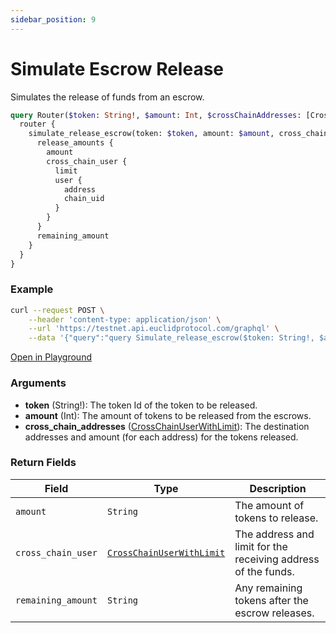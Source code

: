 ```yaml
---
sidebar_position: 9
---
```

# Simulate Escrow Release
Simulates the release of funds from an escrow.

```graphql
query Router($token: String!, $amount: Int, $crossChainAddresses: [CrossChainUserWithLimitInput]) {
  router {
    simulate_release_escrow(token: $token, amount: $amount, cross_chain_addresses: $crossChainAddresses) {
      release_amounts {
        amount
        cross_chain_user {
          limit
          user {
            address
            chain_uid
          }
        }
      }
      remaining_amount
    }
  }
}
```
### Example

```bash
curl --request POST \
    --header 'content-type: application/json' \
    --url 'https://testnet.api.euclidprotocol.com/graphql' \
    --data '{"query":"query Simulate_release_escrow($token: String!, $amount: Int, $crossChainAddresses: [CrossChainUserWithLimitInput]) {\n  router {\n    simulate_release_escrow(token: $token, amount: $amount, cross_chain_addresses: $crossChainAddresses) {\n      remaining_amount\n      release_amounts {\n        amount\n        cross_chain_user {\n          user {\n            chain_uid\n            address\n          }\n          limit\n        }\n      }\n    }\n  }\n}","variables":{"token":"euclid","amount":1000,"crossChainAddresses":[{"limit":800,"user":{"address":"nibi14hcxlnwlqtq75ttaxf674vk6mafspg8x3ky6ts","chain_uid":"nibiru"}}]}}'

```

[Open in Playground](https://testnet.api.euclidprotocol.com/?explorerURLState=N4IgJg9gxgrgtgUwHYBcQC4QEcYIE4CeABAMoCWcMANgIYoID6eCVCNAzowu1HhAO4AKACQoIAa2TpSKPGSQBzAIQAaIsJpwIMVNICSqNcN4R27AMIALGvICCYMMzPdpAbXN8zVm0gCqnPAB1MhRLABkKEIMABxgUAF0ASiJgAB0kIiI%2BOPwU9MzM9gpqOkZmVg4uHj4hMUkkaVEJZDVNbV11Np0UNRMzBihreQYaBydOdka%2BiyGke0duCeS0jILM5jgfeQURrW78tayWNk5d9pR2PNXDoi7UA5vpgdmGGACrm7W33JXPw8GfK8yGAHn9bmNFqCbgBfKGHKiRFBwzKw64FVFrDFEVHQkAqEAANxochoACNWOwMCBfkRUiA6sg6dI6QgYFAESC8Qc6XckRgiABGAAMIpU3JA028dghznYTKIrlBNLWdIRcBC8oAHKK4XTvnh5crDjyZXL%2BXSkGRSWQBQAWSxQAAeVCQ-CoWBQWAA7ABWFAoGiOgBmADYvbaCeIQ5sg%2BxogpNY6AMziAghi50sVolUSl4wYHyi1Wsh4GB0uFYlEHeL5dK46FAA)

### Arguments

- **token** (String!): The token Id of the token to be released.
- **amount** (Int): The amount of tokens to be released from the escrows.
- **cross_chain_addresses** ([CrossChainUserWithLimit](../../../Euclid%20Smart%20Contracts/CosmWasm/overview.md#crosschainuserwithlimit)): The destination addresses and amount (for each address) for the tokens released.


### Return Fields

| **Field**                  | **Type**   | **Description**                                             |
|------------------------|--------|---------------------------------------------------------|
| `amount`                  | `String` | The amount of tokens to release.                        |
| `cross_chain_user`         | [`CrossChainUserWithLimit`](../../../Euclid%20Smart%20Contracts/CosmWasm/overview.md#crosschainuserwithlimit)    | The address and limit for the receiving address of the funds.                                 |
| `remaining_amount`          | `String` | Any remaining tokens after the escrow releases.                    |